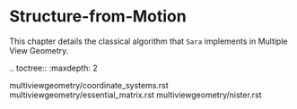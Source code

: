 Structure-from-Motion
=====================

This chapter details the classical algorithm that `Sara` implements in Multiple
View Geometry.

.. toctree::
   :maxdepth: 2

   multiviewgeometry/coordinate_systems.rst
   multiviewgeometry/essential_matrix.rst
   multiviewgeometry/nister.rst
